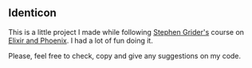 ## Identicon

This is a little project I made while following [Stephen Grider's](https://github.com/StephenGrider/) course on [Elixir and Phoenix](https://www.udemy.com/course/the-complete-elixir-and-phoenix-bootcamp-and-tutorial/).
I had a lot of fun doing it.

Please, feel free to check, copy and give any suggestions on my code.
